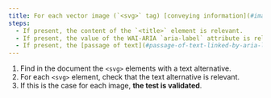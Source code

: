 ```yaml
---
title: For each vector image (`<svg>` tag) [conveying information](#image-conveying-information), having a [text alternative](#text-alternative-image), is this alternative relevant (excluding special cases)?
steps:
  - If present, the content of the `<title>` element is relevant.
  - If present, the value of the WAI-ARIA `aria-label` attribute is relevant.
  - If present, the [passage of text](#passage-of-text-linked-by-aria-labelledby-or-aria-describedby) associated via the WAI-ARIA `aria-labelledby` attribute is relevant.
---
```


1. Find in the document the `<svg>` elements with a text alternative.
2. For each `<svg>` element, check that the text alternative is relevant.
3. If this is the case for each image, **the test is validated**.

